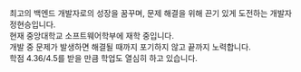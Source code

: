 최고의 백엔드 개발자로의 성장을 꿈꾸며, 문제 해결을 위해 끈기 있게 도전하는 개발자 정현승입니다. <br/>
현재 중앙대학교 소프트웨어학부에 재학 중입니다. <br/>
개발 중 문제가 발생하면 해결될 때까지 포기하지 않고 끝까지 노력합니다. <br/>
학점 4.36/4.5를 받을 만큼 학업도 열심히 하고 있습니다. <br/>

<!---
- 👋 Hi, I’m @cau20232907
- 👀 I’m interested in ...
- 🌱 I’m currently learning ...
- 💞️ I’m looking to collaborate on ...
- 📫 How to reach me ...
- 😄 Pronouns: ...
- ⚡ Fun fact: ...
--->
<!---
cau20232907/cau20232907 is a ✨ special ✨ repository because its `README.md` (this file) appears on your GitHub profile.
You can click the Preview link to take a look at your changes.
--->
